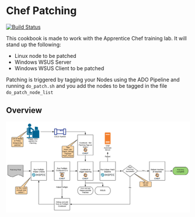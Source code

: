 # Chef Patching
[![Build Status](https://dev.azure.com/chef-sa/anthonygrees/_apis/build/status/Chef%20Patching%20Pipeline?branchName=master)](https://dev.azure.com/chef-sa/anthonygrees/_build/latest?definitionId=12&branchName=master)

This cookbook is made to work with the Apprentice Chef training lab.  It will stand up the following:
- Linux node to be patched
- Windows WSUS Server
- Windows WSUS Client to be patched
  
Patching is triggered by tagging your Nodes using the ADO Pipeline and running `do_patch.sh` and you add the nodes to be tagged in the file `do_patch_node_list`
  
## Overview

![Patching](/images/diagram.png)
  





